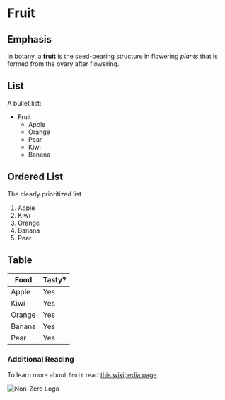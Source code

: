 # Fruit

## Emphasis

In botany, a **fruit** is the seed-bearing structure in flowering *plants* that is formed from the ovary after flowering.

## List
A bullet list:

- Fruit
    - Apple
    - Orange
    - Pear
    - Kiwi
    - Banana

## Ordered List
The clearly prioritized list
1. Apple
2. Kiwi
3. Orange
4. Banana
5. Pear

## Table

| Food      | Tasty? |
| -         | -      |
| Apple     | Yes    |
| Kiwi      | Yes    |
| Orange    | Yes    |
| Banana    | Yes    |
| Pear      | Yes    |

### Additional Reading

To learn more about `fruit` read [this wikipedia page](https://en.wikipedia.org/wiki/Fruit).

![Non-Zero Logo](https://non-zero-days.github.io/assets/images/logo.png)

